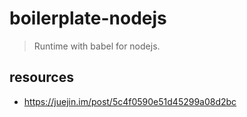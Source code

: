 # boilerplate-nodejs
> Runtime with babel for nodejs.

## resources
- https://juejin.im/post/5c4f0590e51d45299a08d2bc
